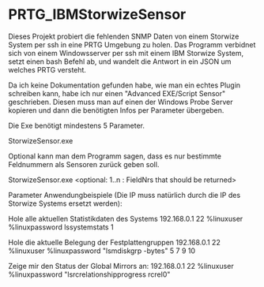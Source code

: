 # PRTG_IBMStorwizeSensor

Dieses Projekt probiert die fehlenden SNMP Daten von einem Storwize System per ssh in eine PRTG Umgebung zu holen. 
Das Programm verbidnet sich von einem Windowsserver per ssh mit einem IBM Storwize System, setzt einen bash Befehl ab, und wandelt die Antwort in ein JSON um welches PRTG versteht. 

Da ich keine Dokumentation gefunden habe, wie man ein echtes Plugin schreiben kann, habe ich nur einen "Advanced EXE/Script Sensor" geschrieben. Diesen muss man auf einen der Windows Probe Server kopieren und dann die benötigten Infos per Parameter übergeben. 

Die Exe benötigt mindestens 5 Parameter.

StorwizeSensor.exe <host> <port> <username> <password> <IBMCommand>
  
Optional kann man dem Programm sagen, dass es nur bestimmte Feldnummern als Sensoren zurück geben soll.
  
StorwizeSensor.exe <host> <port> <username> <password> <IBMCommand> <optional: 1..n : FieldNrs that should be returned>


Parameter Anwendungbeispiele (Die IP muss natürlich durch die IP des Storwize Systems ersetzt werden):

Hole alle aktuellen Statistikdaten des Systems
  192.168.0.1 22 %linuxuser %linuxpassword lssystemstats 1

Hole die aktuelle Belegung der Festplattengruppen
  192.168.0.1 22 %linuxuser %linuxpassword "lsmdiskgrp -bytes" 5 7 9 10

Zeige mir den Status der Global Mirrors an:
  192.168.0.1 22 %linuxuser %linuxpassword "lsrcrelationshipprogress rcrel0"



